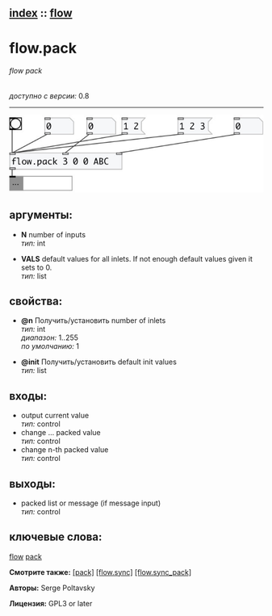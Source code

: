 [index](index.html) :: [flow](category_flow.html)
---

# flow.pack

###### flow pack

*доступно с версии:* 0.8

---




[![example](../examples/img/flow.pack.jpg)](../examples/pd/flow.pack.pd)



## аргументы:

* **N**
number of inputs<br>
_тип:_ int<br>

* **VALS**
default values for all inlets. If not enough default values given it sets to 0.<br>
_тип:_ list<br>





## свойства:

* **@n** 
Получить/установить number of inlets<br>
_тип:_ int<br>
_диапазон:_ 1..255<br>
_по умолчанию:_ 1<br>

* **@init** 
Получить/установить default init values<br>
_тип:_ list<br>



## входы:

* output current value<br>
_тип:_ control
* change ... packed value<br>
_тип:_ control
* change n-th packed value<br>
_тип:_ control



## выходы:

* packed list or message (if message input)<br>
_тип:_ control



## ключевые слова:

[flow](keywords/flow.html)
[pack](keywords/pack.html)



**Смотрите также:**
[\[pack\]](pack.html)
[\[flow.sync\]](flow.sync.html)
[\[flow.sync_pack\]](flow.sync_pack.html)




**Авторы:** Serge Poltavsky




**Лицензия:** GPL3 or later





